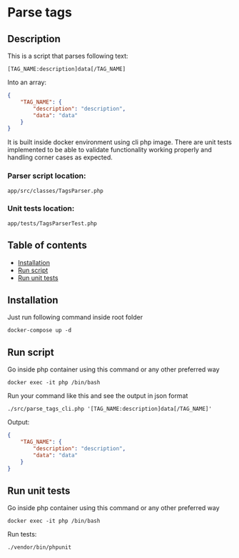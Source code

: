 # Parse tags

## Description
This is a script that parses following text:
```
[TAG_NAME:description]data[/TAG_NAME]
```
Into an array:
```json
{
    "TAG_NAME": {
        "description": "description",
        "data": "data"
    }
}
```
It is built inside docker environment using cli php image. There are unit tests implemented to be able to validate functionality working properly and handling corner cases as expected.<br>

### Parser script location:
```text
app/src/classes/TagsParser.php
```
### Unit tests location:
```text
app/tests/TagsParserTest.php
```


## Table of contents
 - [Installation](#installation)
 - [Run script](#run-script)
 - [Run unit tests](#run-unit-tests)

## Installation
Just run following command inside root folder
```shell
docker-compose up -d
```

## Run script
Go inside php container using this command or any other preferred way
```shell
docker exec -it php /bin/bash
```
Run your command like this and see the output in json format
```shell
./src/parse_tags_cli.php '[TAG_NAME:description]data[/TAG_NAME]'
```
Output:
```json
{
    "TAG_NAME": {
        "description": "description",
        "data": "data"
    }
}
```

## Run unit tests
Go inside php container using this command or any other preferred way
```shell
docker exec -it php /bin/bash
```
Run tests:
```shell
./vendor/bin/phpunit
```